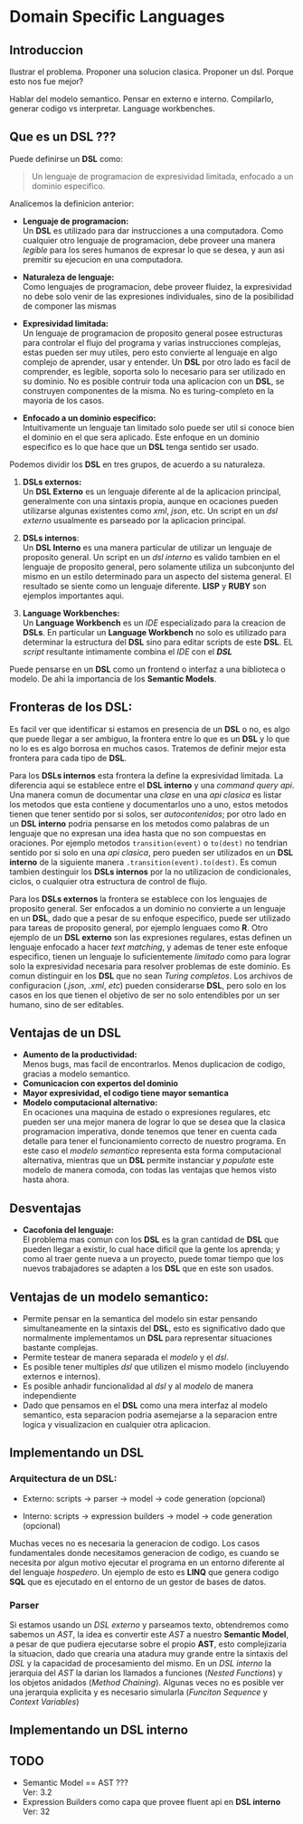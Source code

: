 # Domain Specific Languages

## Introduccion

Ilustrar el problema. Proponer una solucion clasica. Proponer un dsl. Porque
esto nos fue mejor?

Hablar del modelo semantico. Pensar en externo e interno. Compilarlo, generar
codigo vs interpretar. Language workbenches.

## Que es un DSL ???

Puede definirse un **DSL** como:

> Un lenguaje de programacion de expresividad limitada, enfocado a un dominio
> especifico.

Analicemos la definicion anterior:

- **Lenguaje de programacion:**  
  Un **DSL** es utilizado para dar instrucciones a una computadora. Como
  cualquier otro lenguaje de programacion, debe proveer una manera _legible_
  para los seres humanos de expresar lo que se desea, y aun asi premitir su
  ejecucion en una computadora.

- **Naturaleza de lenguaje:**  
  Como lenguajes de programacion, debe proveer fluidez, la expresividad no
  debe solo venir de las expresiones individuales, sino de la posibilidad de
  componer las mismas

- **Expresividad limitada:**  
  Un lenguaje de programacion de proposito general posee estructuras para
  controlar el flujo del programa y varias instrucciones complejas, estas
  pueden ser muy utiles, pero esto convierte al lenguaje en algo complejo de
  aprender, usar y entender. Un **DSL** por otro lado es facil de comprender,
  es legible, soporta solo lo necesario para ser utilizado en su dominio. No
  es posible contruir toda una aplicacion con un **DSL**, se construyen
  componentes de la misma. No es turing-completo en la mayoria de los casos.

- **Enfocado a un dominio especifico:**  
  Intuitivamente un lenguaje tan limitado solo puede ser util si conoce bien
  el dominio en el que sera aplicado. Este enfoque en un dominio especifico
  es lo que hace que un **DSL** tenga sentido ser usado.

Podemos dividir los **DSL** en tres grupos, de acuerdo a su naturaleza.

1. **DSLs externos:**  
   Un **DSL Externo** es un lenguaje diferente al de la aplicacion principal,
   generalmente con una sintaxis propia, aunque en ocaciones pueden
   utilizarse algunas existentes como _xml_, _json_, etc. Un script en un
   _dsl externo_ usualmente es parseado por la aplicacion principal.

2. **DSLs internos**:  
   Un **DSL Interno** es una manera particular de utilizar un lenguaje de
   proposito general. Un script en un _dsl interno_ es valido tambien en el
   lenguaje de proposito general, pero solamente utiliza un subconjunto del
   mismo en un estilo determinado para un aspecto del sistema general. El
   resultado se siente como un lenguaje diferente. **LISP** y **RUBY** son
   ejemplos importantes aqui.

3. **Language Workbenches:**  
   Un **Language Workbench** es un _IDE_ especializado para la creacion de
   **DSLs**. En particular un **Language Workbench** no solo es utilizado
   para determinar la estructura del **DSL** sino para editar scripts de este
   **DSL**. EL _script_ resultante intimamente combina el _IDE_ con el
   _**DSL**_

Puede pensarse en un **DSL** como un frontend o interfaz a una biblioteca o
modelo. De ahi la importancia de los **Semantic Models**.

## Fronteras de los DSL:

Es facil ver que identificar si estamos en presencia de un **DSL** o no, es
algo que puede llegar a ser ambiguo, la frontera entre lo que es un **DSL** y
lo que no lo es es algo borrosa en muchos casos. Tratemos de definir mejor
esta frontera para cada tipo de **DSL**.

Para los **DSLs internos** esta frontera la define la expresividad limitada.
La diferencia aqui se establece entre el **DSL interno** y una _command query
api_. Una manera comun de documentar una _clase_ en una _api clasica_ es
listar los metodos que esta contiene y documentarlos uno a uno, estos metodos
tienen que tener sentido por si solos, ser _autocontenidos_; por otro lado en
un **DSL interno** podria pensarse en los metodos como palabras de un
lenguaje que no expresan una idea hasta que no son compuestas en oraciones.
Por ejemplo metodos `transition(event)` o `to(dest)` no tendrian sentido por
si solo en una _api clasica_, pero pueden ser utilizados en un **DSL
interno** de la siguiente manera `.transition(event).to(dest)`. Es comun
tambien destinguir los **DSLs internos** por la no utilizacion de
condicionales, ciclos, o cualquier otra estructura de control de flujo.

Para los **DSLs externos** la frontera se establece con los lenguajes de
proposito general. Ser enfocados a un dominio no convierte a un lenguaje en
un **DSL**, dado que a pesar de su enfoque especifico, puede ser utilizado
para tareas de proposito general, por ejemplo lenguaes como **R**. Otro
ejemplo de un **DSL externo** son las expresiones regulares, estas definen un
lenguaje enfocado a hacer _text matching_, y ademas de tener este enfoque
especifico, tienen un lenguaje lo suficientemente _limitado_ como para lograr
solo la expresividad necesaria para resolver problemas de este dominio. Es
comun distinguir en los **DSL** que no sean _Turing completos_. Los archivos
de configuracion (_.json_, _.xml_, _etc_) pueden considerarse **DSL**, pero
solo en los casos en los que tienen el objetivo de ser no solo entendibles
por un ser humano, sino de ser editables.

## Ventajas de un DSL

- **Aumento de la productividad:**  
  Menos bugs, mas facil de encontrarlos. Menos duplicacion de codigo, gracias
  a modelo semantico.
- **Comunicacion con expertos del dominio**
- **Mayor expresividad, el codigo tiene mayor semantica**
- **Modelo computacional alternativo:**  
  En ocaciones una maquina de estado o expresiones regulares, etc pueden ser
  una mejor manera de lograr lo que se desea que la clasica programacion
  imperativa, donde tenemos que tener en cuenta cada detalle para tener el
  funcionamiento correcto de nuestro programa. En este caso el
  _modelo semantico_ representa esta forma computacional alternativa,
  mientras que un **DSL** permite instanciar y _populate_ este modelo de
  manera comoda, con todas las ventajas que hemos visto hasta ahora.

## Desventajas

- **Cacofonia del lenguaje:**  
  El problema mas comun con los **DSL** es la gran cantidad de **DSL** que
  pueden llegar a existir, lo cual hace dificil que la gente los aprenda; y
  como al traer gente nueva a un proyecto, puede tomar tiempo que los nuevos
  trabajadores se adapten a los **DSL** que en este son usados.

## Ventajas de un **modelo semantico**:

- Permite pensar en la semantica del modelo sin estar pensando simultaneamente
  en la sintaxis del **DSL**, esto es significativo dado que normalmente
  implementamos un **DSL** para representar situaciones bastante complejas.
- Permite testear de manera separada el _modelo_ y el _dsl_.
- Es posible tener multiples _dsl_ que utilizen el mismo modelo (incluyendo
  externos e internos).
- Es posible anhadir funcionalidad al _dsl_ y al _modelo_ de manera
  independiente
- Dado que pensamos en el **DSL** como una mera interfaz al modelo semantico,
  esta separacion podria asemejarse a la separacion entre logica y
  visualizacion en cualquier otra aplicacion.

## Implementando un DSL

### Arquitectura de un DSL:

- Externo: scripts -> parser -> model -> code generation (opcional)

- Interno: scripts -> expression builders -> model -> code generation (opcional)

Muchas veces no es necesaria la generacion de codigo. Los casos fundamentales
donde necesitamos generacion de codigo, es cuando se necesita por algun
motivo ejecutar el programa en un entorno diferente al del lenguaje
_hospedero_. Un ejemplo de esto es **LINQ** que genera codigo **SQL** que es
ejecutado en el entorno de un gestor de bases de datos.

### Parser

Si estamos usando un _DSL externo_ y parseamos texto, obtendremos como
sabemos un _AST_, la idea es convertir este _AST_ a nuestro
**Semantic Model**, a pesar de que pudiera ejecutarse sobre el propio
**AST**, esto complejizaria la situacion, dado que crearia una atadura muy
grande entre la sintaxis del _DSL_ y la capacidad de procesamiento del mismo.
En un _DSL interno_ la jerarquia del _AST_ la darian los llamados a funciones (_Nested Functions_) y los objetos anidados (_Method Chaining_). Algunas veces no es posible ver una jerarquia explicita y es necesario simularla (_Funciton Sequence_ y _Context Variables_)

## Implementando un DSL interno

## TODO

- Semantic Model == AST ???  
  Ver: 3.2
- Expression Builders como capa que provee fluent api en **DSL interno**  
  Ver: 32

